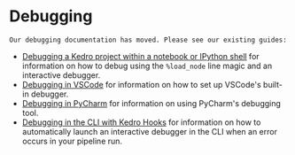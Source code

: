 # Debugging

``` {note}
Our debugging documentation has moved. Please see our existing guides:
```

* [Debugging a Kedro project within a notebook or IPython shell](../notebooks_and_ipython/kedro_and_notebooks.md#debugging-a-kedro-project-within-a-notebook) for information on how to debug using the `%load_node` line magic and an interactive debugger.
* [Debugging in VSCode](./set_up_vscode.md#debugging) for information on how to set up VSCode's built-in debugger.
* [Debugging in PyCharm](./set_up_pycharm.md#debugging) for information on using PyCharm's debugging tool.
* [Debugging in the CLI with Kedro Hooks](../hooks/common_use_cases.md#use-hooks-to-debug-your-pipeline) for information on how to automatically launch an interactive debugger in the CLI when an error occurs in your pipeline run.

